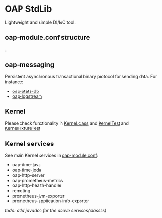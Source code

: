 # OAP StdLib

Lightweight and simple DI/IoC tool.<br> 

## oap-module.conf structure
..

## oap-messaging
Persistent asynchronous transactional binary protocol for sending data. For instance:
- [oap-stats-db](https://github.com/oaplatform/oap-statsdb)
- [oap-logstream](https://github.com/oaplatform/oap-logstream)

## Kernel
Please check functionality in [Kernel.class](oap-stdlib/src/main/java/oap/application/Kernel.java) 
and [KernelTest](oap-stdlib/src/test/java/oap/application/KernelTest.java) and [KernelFixtureTest](oap-stdlib/src/test/java/oap/application/testng/KernelFixtureTest.java)

## Kernel services
See main Kernel services in [oap-module.conf](oap-stdlib/src/main/resources/META-INF/oap-module.conf):
* oap-time-java
* oap-time-joda
* oap-http-server
* oap-prometheus-metrics
* oap-http-health-handler
* remoting
* prometheus-jvm-exporter
* prometheus-application-info-exporter

_todo: add javadoc for the above services(classes)_
